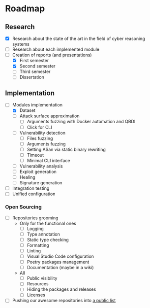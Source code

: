 # Roadmap

## Research

- [x] Research about the state of the art in the field of cyber reasoning systems
- [ ] Research about each implemented module
- [ ] Creation of reports (and presentations)
    - [x] First semester
    - [x] Second semester
    - [ ] Third semester
    - [ ] Dissertation

## Implementation

- [ ] Modules implementation
    - [x] Dataset
    - [ ] Attack surface approximation
        - [ ] Arguments fuzzing with Docker automation and QBDI
        - [ ] Click for CLI
    - [ ] Vulnerability detection
        - [ ] Files fuzzing
        - [ ] Arguments fuzzing
        - [ ] Setting ASan via static binary rewriting
        - [ ] Timeout
        - [ ] Minimal CLI interface
    - [ ] Vulnerability analysis
    - [ ] Exploit generation
    - [ ] Healing
    - [ ] Signature generation
- [ ] Integration testing
- [ ] Unified configuration

### Open Sourcing

- [ ] Repositories grooming
    -  Only for the functional ones
       - [ ] Logging
       - [ ] Type annotation
       - [ ] Static type checking
       - [ ] Formatting
       - [ ] Linting
       - [ ] Visual Studio Code configuration
       - [ ] Poetry packages management
       - [ ] Documentation (maybe in a wiki)
    - All
        - [ ] Public visibility
        - [ ] Resources
        - [ ] Hiding the packages and releases
        - [ ] Licenses
- [ ] Pushing our awesome repositories into [a public list](https://github.com/sindresorhus/awesome)